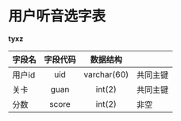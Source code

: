 # 用户听音选字表

**tyxz**

| 字段名   | 字段代码 |  数据结构   |          |
| :------- | :------: | :---------: | :------- |
| 用户id   |   uid   |     varchar(60)     | 共同主键 |
| 关卡 |   guan   |     int(2)     | 共同主键 |
| 分数 | score | int(2) | 非空 |

